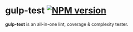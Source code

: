 # gulp-test [![NPM version][npm-image]][npm-url]

**gulp-test** is an all-in-one lint, coverage &amp; complexity tester.

[npm-url]: https://npmjs.org/package/gulp-test
[npm-image]: https://badge.fury.io/js/gulp-test.png


